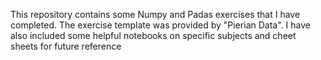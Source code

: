 This repository contains some Numpy and Padas exercises that I have completed. The exercise template was provided by "Pierian Data".
I have also included some helpful notebooks on specific subjects and cheet sheets for future reference

